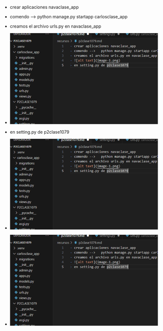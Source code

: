 - crear aplicaciones navaclase_app
- comendo -->   python manage.py startapp carlosclase_app
- creamos el archivo urls.py en navaclase_app
- ![alt taxt](imagen1.png)
- en setting.py de p2clase1079
- ![alt taxt](imagen1.png)

- ![alt taxt](imagen1.png)